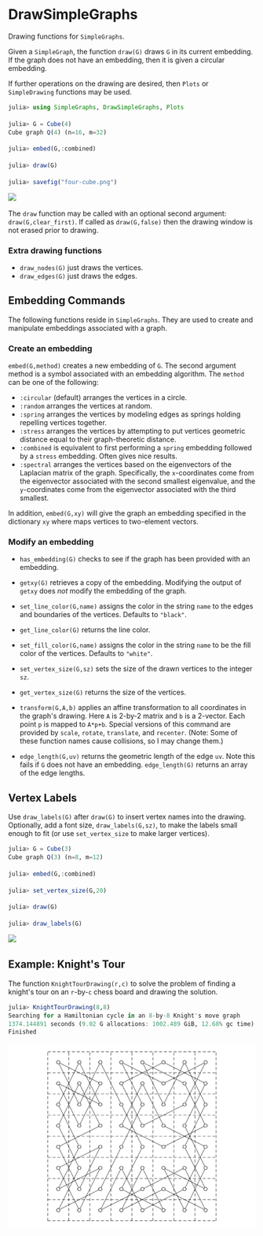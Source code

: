 # DrawSimpleGraphs
Drawing functions for `SimpleGraphs`.




Given a `SimpleGraph`, the function `draw(G)` draws `G` in its current embedding.
If the graph does not have an embedding, then it is given a circular embedding.

If further operations on the drawing are desired,
then `Plots` or `SimpleDrawing` functions may be used.

```julia
julia> using SimpleGraphs, DrawSimpleGraphs, Plots

julia> G = Cube(4)
Cube graph Q(4) (n=16, m=32)

julia> embed(G,:combined)

julia> draw(G)

julia> savefig("four-cube.png")
```
![](four-cube.png)


The `draw` function may be called with an optional second argument: `draw(G,clear_first)`. If called as `draw(G,false)` then the drawing window is not erased prior to drawing. 

### Extra drawing functions

* `draw_nodes(G)` just draws the vertices. 
* `draw_edges(G)` just draws the edges. 


## Embedding Commands

The following functions reside in `SimpleGraphs`. They are used to
create and manipulate embeddings associated with a graph.

### Create an embedding

`embed(G,method)` creates a new embedding of `G`. The second
argument method is a symbol associated with an embedding algorithm.
The `method` can be one of the following:
* `:circular` (default) arranges the vertices in a circle.
* `:random` arranges the vertices at random.
* `:spring` arranges the vertices by modeling edges as springs holding repelling vertices together.
* `:stress` arranges the vertices by attempting to put vertices geometric distance equal to their graph-theoretic distance.
* `:combined` is equivalent to first performing a `spring` embedding followed by a `stress` embedding. Often gives nice results.
* `:spectral` arranges the vertices based on the eigenvectors of the Laplacian matrix of the graph. Specifically, the `x`-coordinates come from the eigenvector
associated with the second smallest eigenvalue, and the
`y`-coordinates come from the eigenvector associated with the third
smallest.

In addition, `embed(G,xy)` will give the graph an embedding
specified in the dictionary `xy` where maps vertices to two-element
vectors.

### Modify an embedding

* `has_embedding(G)` checks to see if the graph has been provided with an embedding.
* `getxy(G)` retrieves a copy of the embedding. Modifying the output of `getxy` does *not* modify the embedding of the graph.

* `set_line_color(G,name)` assigns the color in the string `name` to the edges and boundaries of the vertices. Defaults to `"black"`.
* `get_line_color(G)` returns the line color.
* `set_fill_color(G,name)` assigns the color in the string `name` to be the fill color of the vertices. Defaults to `"white"`.
* `set_vertex_size(G,sz)` sets the size of the drawn vertices to
the integer `sz`.
* `get_vertex_size(G)` returns the size of the vertices.

* `transform(G,A,b)` applies an affine transformation to all coordinates in the graph's drawing. Here `A` is 2-by-2 matrix and `b` is a 2-vector. Each point `p` is mapped to `A*p+b`. Special
versions of this command are provided by `scale`, `rotate`, `translate`, and `recenter`. (Note: Some of these function names cause collisions, so I may change them.)

* `edge_length(G,uv)` returns the geometric length of the edge `uv`. Note this fails if `G` does not have an embedding.
`edge_length(G)` returns an array of the edge lengths.

## Vertex Labels

Use `draw_labels(G)` after `draw(G)` to insert vertex names into the drawing.
Optionally, add a font size, `draw_labels(G,sz)`, to make the labels small
enough to fit (or use `set_vertex_size` to make larger vertices).

```julia
julia> G = Cube(3)
Cube graph Q(3) (n=8, m=12)

julia> embed(G,:combined)

julia> set_vertex_size(G,20)

julia> draw(G)

julia> draw_labels(G)
```


![](cube.png)


## Example: Knight's Tour

The function `KnightTourDrawing(r,c)` to solve the problem
of finding a knight's tour on an `r`-by-`c` chess board and
drawing the solution.
```julia
julia> KnightTourDrawing(8,8)
Searching for a Hamiltonian cycle in an 8-by-8 Knight's move graph
1374.144891 seconds (9.02 G allocations: 1002.489 GiB, 12.68% gc time)
Finished
```
![](knight.png)
